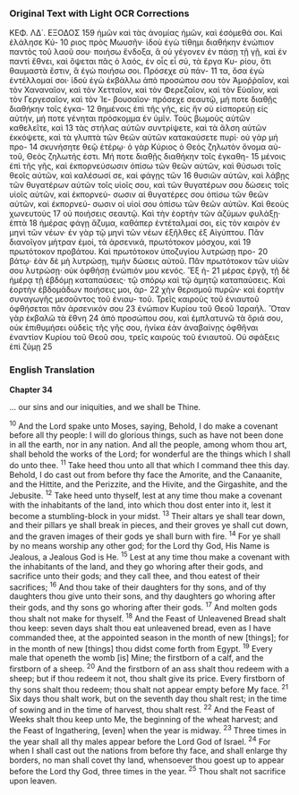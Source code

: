 ### Original Text with Light OCR Corrections

ΚΕΦ. ΛΔ΄. ΕΞΟΔΟΣ 159
ἡμῶν καὶ τὰς ἀνομίας ἡμῶν, καὶ ἐσόμεθά σοι. Καὶ ἐλάλησε Κύ- 10
ριος πρὸς Μωυσῆν· ἰδοὺ ἐγὼ τίθημι διαθήκην ἐνώπιον παντὸς τοῦ
λαοῦ σου· ποιήσω ἔνδοξα, ἃ οὐ γέγονεν ἐν πάσῃ τῇ γῇ, καὶ ἐν
παντὶ ἔθνει, καὶ ὄψεται πᾶς ὁ λαός, ἐν οἷς εἶ σύ, τὰ ἔργα Κυ-
ρίου, ὅτι θαυμαστὰ ἔστιν, ἃ ἐγὼ ποιήσω σοι. Πρόσεχε σὺ πάν- 11
τα, ὅσα ἐγὼ ἐντέλλομαί σοι· ἰδοὺ ἐγὼ ἐκβάλλω ἀπὸ προσώπου
σου τὸν Ἀμοῤῥαῖον, καὶ τὸν Χαναναῖον, καὶ τὸν Χετταῖον, καὶ
τὸν Φερεζαῖον, καὶ τὸν Εὐαῖον, καὶ τὸν Γεργεσαῖον, καὶ τὸν Ἱε-
βουσαῖον· πρόσεχε σεαυτῷ, μή ποτε διαθῇς διαθήκην τοῖς ἐγκα- 12
θημένοις ἐπὶ τῆς γῆς, εἰς ἣν σὺ εἰσπορεύῃ εἰς αὐτήν, μή ποτε
γένηται πρόσκομμα ἐν ὑμῖν. Τοὺς βωμοὺς αὐτῶν καθελεῖτε, καὶ 13
τὰς στήλας αὐτῶν συντρίψετε, καὶ τὰ ἄλση αὐτῶν ἐκκόψετε, καὶ
τὰ γλυπτὰ τῶν θεῶν αὐτῶν κατακαύσετε πυρί· οὐ γὰρ μή προ- 14
σκυνήσητε θεῷ ἑτέρῳ· ὁ γὰρ Κύριος ὁ Θεὸς ζηλωτὸν ὄνομα αὐ-
τοῦ, Θεὸς ζηλωτής ἐστι. Μή ποτε διαθῇς διαθήκην τοῖς ἐγκαθη- 15
μένοις ἐπὶ τῆς γῆς, καὶ ἐκπορνεύσωσιν ὀπίσω τῶν θεῶν αὐτῶν,
καὶ θύσωσι τοῖς θεοῖς αὐτῶν, καὶ καλέσωσί σε, καὶ φάγῃς τῶν 16
θυσιῶν αὐτῶν, καὶ λάβῃς τῶν θυγατέρων αὐτῶν τοῖς υἱοῖς σου,
καὶ τῶν θυγατέρων σου δώσεις τοῖς υἱοῖς αὐτῶν, καὶ ἐκπορνεύ-
σωσιν αἱ θυγατέρες σου ὀπίσω τῶν θεῶν αὐτῶν, καὶ ἐκπορνεύ-
σωσιν οἱ υἱοί σου ὀπίσω τῶν θεῶν αὐτῶν. Καὶ θεοὺς χωνευτοὺς 17
οὐ ποιήσεις σεαυτῷ. Καὶ τὴν ἑορτὴν τῶν ἀζύμων φυλάξῃ· ἑπτὰ 18
ἡμέρας φάγῃ ἄζυμα, καθάπερ ἐντέταλμαί σοι, εἰς τὸν καιρὸν ἐν
μηνὶ τῶν νέων· ἐν γὰρ τῷ μηνὶ τῶν νέων ἐξῆλθες ἐξ Αἰγύπτου.
Πᾶν διανοῖγον μήτραν ἐμοί, τὰ ἀρσενικά, πρωτότοκον μόσχου, καὶ 19
πρωτότοκον προβάτου. Καὶ πρωτότοκον ὑποζυγίου λυτρώσῃ προ- 20
βάτῳ· ἐὰν δὲ μὴ λυτρώσῃ, τιμὴν δώσεις αὐτοῦ. Πᾶν πρωτότοκον
τῶν υἱῶν σου λυτρώσῃ· οὐκ ὀφθήσῃ ἐνώπιόν μου κενός. Ἕξ ἡ- 21
μέρας ἐργᾷ, τῇ δὲ ἡμέρᾳ τῇ ἑβδόμῃ καταπαύσεις· τῷ σπόρῳ καὶ
τῷ ἀμητῷ καταπαύσεις. Καὶ ἑορτὴν ἑβδομάδων ποιήσεις μοι, ἀρ- 22
χὴν θερισμοῦ πυρῶν· καὶ ἑορτὴν συναγωγῆς μεσοῦντος τοῦ ἐνιαυ-
τοῦ. Τρεῖς καιροὺς τοῦ ἐνιαυτοῦ ὀφθήσεται πᾶν ἀρσενικόν σου 23
ἐνώπιον Κυρίου τοῦ Θεοῦ Ἰσραήλ. Ὅταν γὰρ ἐκβαλῶ τὰ ἔθνη 24
ἀπὸ προσώπου σου, καὶ ἐμπλατυνῶ τὰ ὅριά σου, οὐκ ἐπιθυμήσει
οὐδεὶς τῆς γῆς σου, ἡνίκα ἐὰν ἀναβαίνῃς ὀφθῆναι ἐναντίον Κυρίου
τοῦ Θεοῦ σου, τρεῖς καιροὺς τοῦ ἐνιαυτοῦ. Οὐ σφάξεις ἐπὶ ζύμῃ 25

### English Translation

**Chapter 34**

... our sins and our iniquities, and we shall be Thine.

<sup>10</sup> And the Lord spake unto Moses, saying, Behold, I do make a covenant before all thy people: I will do glorious things, such as have not been done in all the earth, nor in any nation. And all the people, among whom thou art, shall behold the works of the Lord; for wonderful are the things which I shall do unto thee.
<sup>11</sup> Take heed thou unto all that which I command thee this day. Behold, I do cast out from before thy face the Amorite, and the Canaanite, and the Hittite, and the Perizzite, and the Hivite, and the Girgashite, and the Jebusite.
<sup>12</sup> Take heed unto thyself, lest at any time thou make a covenant with the inhabitants of the land, into which thou dost enter into it, lest it become a stumbling-block in your midst.
<sup>13</sup> Their altars ye shall tear down, and their pillars ye shall break in pieces, and their groves ye shall cut down, and the graven images of their gods ye shall burn with fire.
<sup>14</sup> For ye shall by no means worship any other god; for the Lord thy God, His Name is Jealous, a Jealous God is He.
<sup>15</sup> Lest at any time thou make a covenant with the inhabitants of the land, and they go whoring after their gods, and sacrifice unto their gods; and they call thee, and thou eatest of their sacrifices;
<sup>16</sup> And thou take of their daughters for thy sons, and of thy daughters thou give unto their sons, and thy daughters go whoring after their gods, and thy sons go whoring after their gods.
<sup>17</sup> And molten gods thou shalt not make for thyself.
<sup>18</sup> And the Feast of Unleavened Bread shalt thou keep: seven days shalt thou eat unleavened bread, even as I have commanded thee, at the appointed season in the month of new [things]; for in the month of new [things] thou didst come forth from Egypt.
<sup>19</sup> Every male that openeth the womb [is] Mine; the firstborn of a calf, and the firstborn of a sheep.
<sup>20</sup> And the firstborn of an ass shalt thou redeem with a sheep; but if thou redeem it not, thou shalt give its price. Every firstborn of thy sons shalt thou redeem; thou shalt not appear empty before My face.
<sup>21</sup> Six days thou shalt work, but on the seventh day thou shalt rest; in the time of sowing and in the time of harvest, thou shalt rest.
<sup>22</sup> And the Feast of Weeks shalt thou keep unto Me, the beginning of the wheat harvest; and the Feast of Ingathering, [even] when the year is midway.
<sup>23</sup> Three times in the year shall all thy males appear before the Lord God of Israel.
<sup>24</sup> For when I shall cast out the nations from before thy face, and shall enlarge thy borders, no man shall covet thy land, whensoever thou goest up to appear before the Lord thy God, three times in the year.
<sup>25</sup> Thou shalt not sacrifice upon leaven.